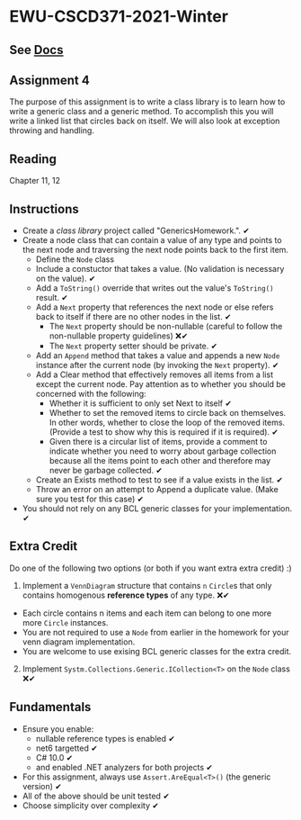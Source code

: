 # EWU-CSCD371-2021-Winter

## See [Docs](Docs)

## Assignment 4
The purpose of this assignment is to write a class library is to learn how to write a generic class and a generic method. To accomplish this you will write a linked list that circles back on itself. We will also look at exception throwing and handling.

## Reading
Chapter 11, 12

## Instructions
- Create a *class library* project called "GenericsHomework.". ✔
- Create a node class that can contain a value of any type and points to the next node and traversing the next node points back to the first item.
  - Define the `Node` class
  - Include a constuctor that takes a value.  (No validation is necessary on the value). ✔
  - Add a `ToString()` override that writes out the value's `ToString()` result. ✔
  - Add a `Next` property that references the next node or else refers back to itself if there are no other nodes in the list. ✔
    - The `Next` property should be non-nullable (careful to follow the non-nullable property guidelines) ❌✔
    - The `Next` property setter should be private. ✔
  - Add an `Append` method that takes a value and appends a new `Node` instance after the current node (by invoking the `Next` property). ✔
  - Add a Clear method that effectively removes all items from a list except the current node. Pay attention as to whether you should be concerned with the following:
    - Whether it is sufficient to only set Next to itself ✔
    - Whether to set the removed items to circle back on themselves. In other words, whether to close the loop of the removed items. (Provide a test to show why this is required if it is required). ✔
    - Given there is a circular list of items, provide a comment to indicate whether you need to worry about garbage collection because all the items point to each other and therefore may never be garbage collected. ✔
  - Create an Exists method to test to see if a value exists in the list. ✔
  - Throw an error on an attempt to Append a duplicate value. (Make sure you test for this case) ✔
- You should not rely on any BCL generic classes for your implementation. ✔

## Extra Credit
Do one of the following two options (or both if you want extra extra credit) :)

1. Implement a `VennDiagram` structure that contains `n` `Circle`s that only contains homogenous **reference types** of any type. ❌✔

- Each circle contains n items and each item can belong to one more more `Circle` instances.
- You are not required to use a `Node` from earlier in the homework for your venn diagram implementation.
- You are welcome to use exising BCL generic classes for the extra credit.

2. Implement `Systm.Collections.Generic.ICollection<T>` on the `Node` class ❌✔

## Fundamentals
- Ensure you enable:
  - nullable reference types is enabled  ✔
  - net6 targetted  ✔
  - C# 10.0  ✔
  - and enabled .NET analyzers for both projects ✔
- For this assignment, always use `Assert.AreEqual<T>()` (the generic version)  ✔
- All of the above should be unit tested ✔
- Choose simplicity over complexity ✔
